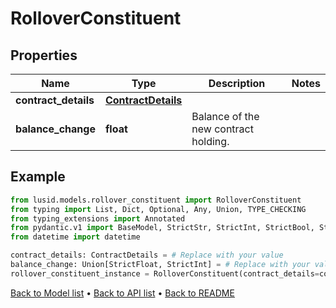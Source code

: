 # RolloverConstituent

## Properties
Name | Type | Description | Notes
------------ | ------------- | ------------- | -------------
**contract_details** | [**ContractDetails**](ContractDetails.md) |  | 
**balance_change** | **float** | Balance of the new contract holding. | 
## Example

```python
from lusid.models.rollover_constituent import RolloverConstituent
from typing import List, Dict, Optional, Any, Union, TYPE_CHECKING
from typing_extensions import Annotated
from pydantic.v1 import BaseModel, StrictStr, StrictInt, StrictBool, StrictFloat, StrictBytes, Field, validator, ValidationError, conlist, constr
from datetime import datetime

contract_details: ContractDetails = # Replace with your value
balance_change: Union[StrictFloat, StrictInt] = # Replace with your value
rollover_constituent_instance = RolloverConstituent(contract_details=contract_details, balance_change=balance_change)

```

[Back to Model list](../README.md#documentation-for-models) &#8226; [Back to API list](../README.md#documentation-for-api-endpoints) &#8226; [Back to README](../README.md)

